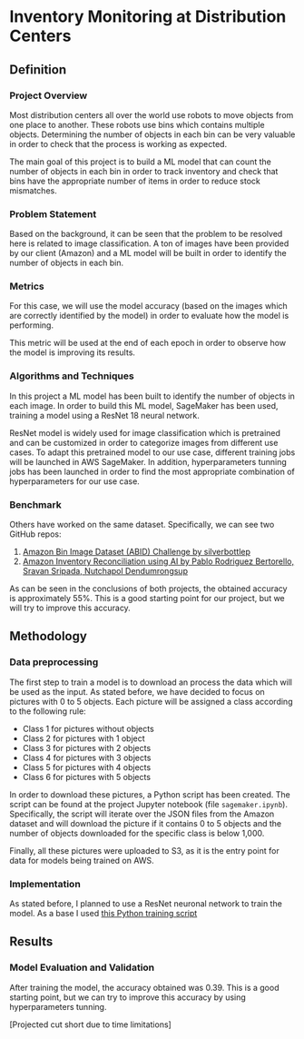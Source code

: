 # Inventory Monitoring at Distribution Centers

## Definition

### Project Overview

Most distribution centers all over the world use robots to move objects from one place to another. These robots use bins which contains multiple objects. Determining the number of objects in each bin can be very valuable in order to check that the process is working as expected.

The main goal of this project is to build a ML model that can count the number of objects in each bin in order to track inventory and check that bins have the appropriate number of items in order to reduce stock mismatches.

### Problem Statement

Based on the background, it can be seen that the problem to be resolved here is related to image classification. A ton of images have been provided by our client (Amazon) and a ML model will be built in order to identify the number of objects in each bin.

### Metrics

For this case, we will use the model accuracy (based on the images which are correctly identified by the model) in order to evaluate how the model is performing.

This metric will be used at the end of each epoch in order to observe how the model is improving its results.

### Algorithms and Techniques

In this project a ML model has been built to identify the number of objects in each image. In order to build this ML model, SageMaker has been used, training a model using a ResNet 18 neural network.

ResNet model is widely used for image classification which is pretrained and can be customized in order to categorize images from different use cases. To adapt this pretrained model to our use case, different training jobs will be launched in AWS SageMaker. In addition, hyperparameters tunning jobs has been launched in order to find the most appropriate combination of hyperparameters for our use case.

### Benchmark

Others have worked on the same dataset. Specifically, we can see two GitHub repos:

1. [Amazon Bin Image Dataset (ABID) Challenge by silverbottlep](https://github.com/silverbottlep/abid_challenge)
2. [Amazon Inventory Reconciliation using AI by Pablo Rodriguez Bertorello, Sravan Sripada, Nutchapol Dendumrongsup](https://github.com/pablo-tech/Image-Inventory-Reconciliation-with-SVM-and-CNN)

As can be seen in the conclusions of both projects, the obtained accuracy is approximately 55%. This is a good starting point for our project, but we will try to improve this accuracy.

## Methodology

### Data preprocessing

The first step to train a model is to download an process the data which will be used as the input. As stated before, we have decided to focus on pictures with 0 to 5 objects. Each picture will be assigned a class according to the following rule:

* Class 1 for pictures without objects
* Class 2 for pictures with 1 object
* Class 3 for pictures with 2 objects
* Class 4 for pictures with 3 objects
* Class 5 for pictures with 4 objects
* Class 6 for pictures with 5 objects


In order to download these pictures, a Python script has been created. The script can be found at the project Jupyter notebook (file `sagemaker.ipynb`). Specifically, the script will iterate over the JSON files from the Amazon dataset and will download the picture if it contains 0 to 5 objects and the number of objects downloaded for the specific class is below 1,000. 

Finally, all these pictures were uploaded to S3, as it is the entry point for data for models being trained on AWS.

### Implementation

As stated before, I planned to use a ResNet neuronal network to train the model. As a base I used [this Python training script](https://github.com/jdboachie/nd009t-capstone-starter/blob/master/starter/train.py)

## Results

### Model Evaluation and Validation

After training the model, the accuracy obtained was 0.39. This is a good starting point, but we can try to improve this accuracy by using hyperparameters tunning.

[Projected cut short due to time limitations]
